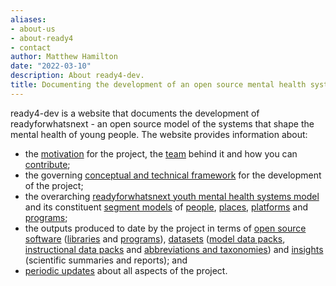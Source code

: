 ```yaml
---
aliases:
- about-us
- about-ready4
- contact
author: Matthew Hamilton
date: "2022-03-10"
description: About ready4-dev.
title: Documenting the development of an open source mental health systems model
---
```


ready4-dev is a website that documents the development of readyforwhatsnext - an open source model of the systems that shape the mental health of young people. The website provides information about:

- the [motivation](../motivation/) for the project, the [team](../team/) behind it and how you can [contribute](../contribute/);
- the governing [conceptual and technical framework](../project/a_ready4-project/) for the development of the project;
- the overarching [readyforwhatsnext youth mental health systems model](../project/f_readyforwhatsnext-project/) and its constituent [segment models](../categories/models-segments/) of [people](../project/c_springtolife-project/), [places](../project/b_springtides-project/), [platforms](../project/e_firstbounce-project/) and [programs](../project/d_ontarget-project/); 
- the outputs produced to date by the project in terms of [open source software](../software/) ([libraries](../toolkits/) and [programs](../programs/)), [datasets](../data/) ([model data packs](../modeldata/), [instructional data packs](../fakedata/) and [abbreviations and taxonomies](../frameworkdata/)) and [insights](../insights/) (scientific summaries and reports); and
- [periodic updates](../post/) about all aspects of the project.







